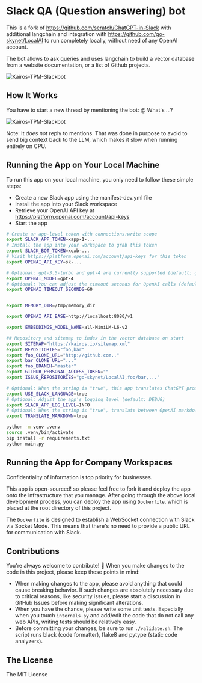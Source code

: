 # Slack QA (Question answering) bot

This is a fork of https://github.com/seratch/ChatGPT-in-Slack with additional langchain and integration with https://github.com/go-skynet/LocalAI to run completely locally, without need of any OpenAI account.

The bot allows to ask queries and uses langchain to build a vector database from a website documentation, or a list of Github projects.

![Kairos-TPM-Slackbot](https://github.com/spectrocloud-labs/Slack-QA-bot/assets/2420543/6047e1ff-22d5-4b03-9d73-fcb7fb19a2c1)

## How It Works

You have to start a new thread by mentioning the bot: @<bot name> What's ...?

![Kairos-TPM-Slackbot](https://github.com/spectrocloud-labs/Slack-QA-bot/assets/2420543/6047e1ff-22d5-4b03-9d73-fcb7fb19a2c1)

Note: It _does not_ reply to mentions. That was done in purpose to avoid to send big context back to the LLM, which makes it slow when running entirely on CPU.

## Running the App on Your Local Machine

To run this app on your local machine, you only need to follow these simple steps:

* Create a new Slack app using the manifest-dev.yml file
* Install the app into your Slack workspace
* Retrieve your OpenAI API key at https://platform.openai.com/account/api-keys
* Start the app

```bash
# Create an app-level token with connections:write scope
export SLACK_APP_TOKEN=xapp-1-...
# Install the app into your workspace to grab this token
export SLACK_BOT_TOKEN=xoxb-...
# Visit https://platform.openai.com/account/api-keys for this token
export OPENAI_API_KEY=sk-...

# Optional: gpt-3.5-turbo and gpt-4 are currently supported (default: gpt-3.5-turbo)
export OPENAI_MODEL=gpt-4
# Optional: You can adjust the timeout seconds for OpenAI calls (default: 30)
export OPENAI_TIMEOUT_SECONDS=60


export MEMORY_DIR=/tmp/memory_dir

export OPENAI_API_BASE=http://localhost:8080/v1

export EMBEDDINGS_MODEL_NAME=all-MiniLM-L6-v2

## Repository and sitemap to index in the vector database on start
export SITEMAP="https://kairos.io/sitemap.xml"
export REPOSITORIES="foo,bar"
export foo_CLONE_URL="http://github.com.."
export bar_CLONE_URL="..."
export foo_BRANCH="master"
export GITHUB_PERSONAL_ACCESS_TOKEN=""
export ISSUE_REPOSITORIES="go-skynet/LocalAI,foo/bar,..."

# Optional: When the string is "true", this app translates ChatGPT prompts into a user's preferred language (default: true)
export USE_SLACK_LANGUAGE=true
# Optional: Adjust the app's logging level (default: DEBUG)
export SLACK_APP_LOG_LEVEL=INFO
# Optional: When the string is "true", translate between OpenAI markdown and Slack mrkdwn format (default: false)
export TRANSLATE_MARKDOWN=true

python -m venv .venv
source .venv/bin/activate
pip install -r requirements.txt
python main.py
```

## Running the App for Company Workspaces

Confidentiality of information is top priority for businesses.

This app is open-sourced! so please feel free to fork it and deploy the app onto the infrastructure that you manage.
After going through the above local development process, you can deploy the app using `Dockerfile`, which is placed at the root directory of this project.

The `Dockerfile` is designed to establish a WebSocket connection with Slack via Socket Mode.
This means that there's no need to provide a public URL for communication with Slack.

## Contributions

You're always welcome to contribute! :raised_hands:
When you make changes to the code in this project, please keep these points in mind:
- When making changes to the app, please avoid anything that could cause breaking behavior. If such changes are absolutely necessary due to critical reasons, like security issues, please start a discussion in GitHub Issues before making significant alterations.
- When you have the chance, please write some unit tests. Especially when you touch `internals.py` and add/edit the code that do not call any web APIs, writing tests should be relatively easy.
- Before committing your changes, be sure to run `./validate.sh`. The script runs black (code formatter), flake8 and pytype (static code analyzers).

## The License

The MIT License
